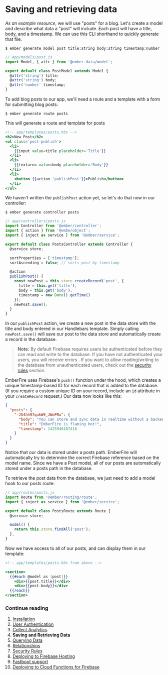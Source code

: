 # Saving and retrieving data

_As an example resource_, we will use "posts" for a blog. Let's create a model and describe what data a "post" will include. Each post will have a title, body, and a timestamp. We can use this CLI shorthand to quickly generate that file.

```
$ ember generate model post title:string body:string timestamp:number
```

```js
// app/models/post.js
import Model, { attr } from '@ember-data/model';

export default class PostModel extends Model {
  @attr('string') title;
  @attr('string') body;
  @attr('number' timestamp;
}
```

To add blog posts to our app, we'll need a route and a template with a form for submitting blog posts:

```
$ ember generate route posts
```

This will generate a route and template for posts

```handlebars
<!-- app/templates/posts.hbs -->
<h2>New Post</h2>
<ul class='post-publish'>
  <li>
    {{input value=title placeholder='Title'}}
  </li>
  <li>
    {{textarea value=body placeholder='Body'}}
  </li>
  <li>
    <button {{action 'publishPost'}}>Publish</button>
  </li>
</ul>
```

We haven't written the `publishPost` action yet, so let's do that now in our controller:

```
$ ember generate controller posts
```

```js
// app/controllers/posts.js
import Controller from '@ember/controller';
import { action } from '@embe/object';
import { inject as service } from '@ember/service';

export default class PostsController extends Controller {
  @service store;

  sortProperties = ['timestamp'];
  sortAscending = false; // sorts post by timestamp

  @action
  publishPost() {
    const newPost = this.store.createRecord('post', {
      title = this.get('title'),
      body = this.get('body'),
      timestamp = new Date().getTime()
    });
    newPost.save();
  }
}
```

In our `publishPost` action, we create a new post in the data store with the title and body entered in our Handlebars template. Simply calling `newPost.save()` will save our post to the data store and automatically create a record in the database.

> **Note:** By default Firebase requires users be authenticated before they can read and write to the database. If you have not authenticated your users, you will receive errors . If you want to allow reading/writing to the database from unauthenticated users, check out the [security rules](security-rules.md) section.

EmberFire uses Firebase's `push()` function under the hood, which creates a unique timestamp-based ID for each record that is added to the database. (If you require a custom unique ID on your record, include an `id` attribute in your `createRecord` request.) Our data now looks like this:

```json
{
  "posts": {
    "-JS4hh97qukW9_JWoPRu": {
      "body": "You can store and sync data in realtime without a backend.",
      "title": "EmberFire is flaming hot!",
      "timestamp": 1425940107418
    }
  }
}
```

Notice that our data is stored under a posts path. EmberFire will automatically try to determine the correct Firebase reference based on the model name. Since we have a Post model, all of our posts are automatically stored under a posts path in the database.

To retrieve the post data from the database, we just need to add a model hook to our posts route:

```js
// app/routes/posts.js
import Route from '@ember/routing/route';
import { inject as service } from '@ember/service';

export default class PostsRoute extends Route {
  @service store;

  model() {
    return this.store.findAll('post');
  },
}
```

Now we have access to all of our posts, and can display them in our template:

```handlebars
<!-- app/templates/posts.hbs from above -->

<section>
  {{#each @model as |post|}}
    <div>{{post.title}}</div>
    <div>{{post.body}}</div>
  {{/each}}
</section>
```

### Continue reading

1. [Installation](installation.md)
1. [User Authentication](authentication.md)
1. [Collect Analytics](analytics.md)
1. **Saving and Retrieving Data**
1. [Querying Data](querying-data.md)
1. [Relationships](relationships.md)
1. [Security Rules](security-rules.md)
1. [Deploying to Firebase Hosting](deploying-to-firebase-hosting.md)
1. [Fastboot support](fastboot-support.md)
1. [Deploying to Cloud Functions for Firebase](deploying-fastboot-to-cloud-functions.md)
